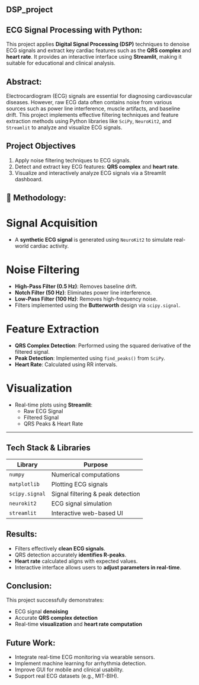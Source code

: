 ## DSP_project

## ECG Signal Processing with Python:

This project applies **Digital Signal Processing (DSP)** techniques to denoise ECG signals and extract key cardiac features such as the **QRS complex** and **heart rate**. It provides an interactive interface using **Streamlit**, making it suitable for educational and clinical analysis.


## Abstract:

Electrocardiogram (ECG) signals are essential for diagnosing cardiovascular diseases. However, raw ECG data often contains noise from various sources such as power line interference, muscle artifacts, and baseline drift. This project implements effective filtering techniques and feature extraction methods using Python libraries like `SciPy`, `NeuroKit2`, and `Streamlit` to analyze and visualize ECG signals.


## Project Objectives

1. Apply noise filtering techniques to ECG signals.
2. Detect and extract key ECG features: **QRS complex** and **heart rate**.
3. Visualize and interactively analyze ECG signals via a Streamlit dashboard.


## 🧪 Methodology:

# Signal Acquisition
- A **synthetic ECG signal** is generated using `NeuroKit2` to simulate real-world cardiac activity.

# Noise Filtering
- **High-Pass Filter (0.5 Hz)**: Removes baseline drift.
- **Notch Filter (50 Hz)**: Eliminates power line interference.
- **Low-Pass Filter (100 Hz)**: Removes high-frequency noise.
- Filters implemented using the **Butterworth** design via `scipy.signal`.

# Feature Extraction
- **QRS Complex Detection**: Performed using the squared derivative of the filtered signal.
- **Peak Detection**: Implemented using `find_peaks()` from `SciPy`.
- **Heart Rate**: Calculated using RR intervals.

# Visualization
- Real-time plots using **Streamlit**:
  - Raw ECG Signal
  - Filtered Signal
  - QRS Peaks & Heart Rate

---

## Tech Stack & Libraries

| Library       | Purpose                            |
|---------------|------------------------------------|
| `numpy`       | Numerical computations             |
| `matplotlib`  | Plotting ECG signals               |
| `scipy.signal`| Signal filtering & peak detection  |
| `neurokit2`   | ECG signal simulation              |
| `streamlit`   | Interactive web-based UI           |


## Results:

- Filters effectively **clean ECG signals**.
- QRS detection accurately **identifies R-peaks**.
- **Heart rate** calculated aligns with expected values.
- Interactive interface allows users to **adjust parameters in real-time**.


## Conclusion:

This project successfully demonstrates:
- ECG signal **denoising**
- Accurate **QRS complex detection**
- Real-time **visualization** and **heart rate computation**


## Future Work:

- Integrate real-time ECG monitoring via wearable sensors.
- Implement machine learning for arrhythmia detection.
- Improve GUI for mobile and clinical usability.
- Support real ECG datasets (e.g., MIT-BIH).
